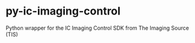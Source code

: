py-ic-imaging-control
=====================

Python wrapper for the IC Imaging Control SDK from The Imaging Source (TIS) 
